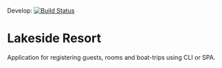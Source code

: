 Develop: [![Build Status](https://travis-ci.org/YachtMostDev/lakesideresort.svg?branch=develop)](https://travis-ci.org/YachtMostDev/lakesideresort)

# Lakeside Resort
Application for registering guests, rooms and boat-trips using CLI or SPA.

